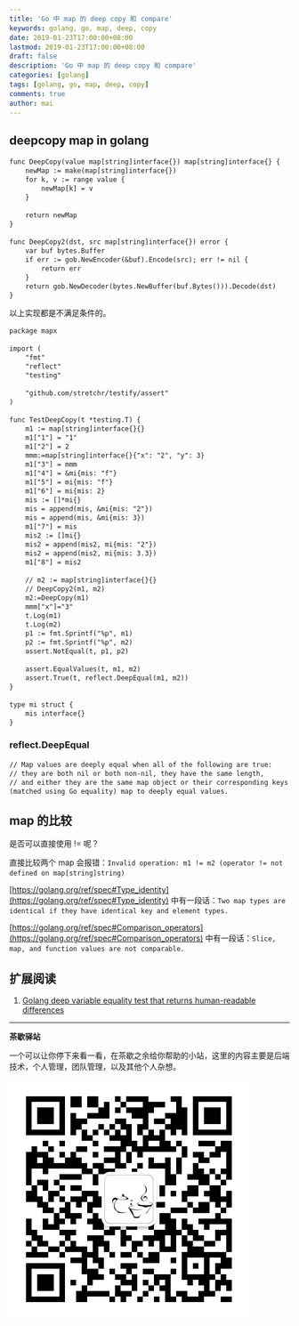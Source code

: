 ```yaml
---
title: 'Go 中 map 的 deep copy 和 compare'
keywords: golang, go, map, deep, copy
date: 2019-01-23T17:00:00+08:00
lastmod: 2019-01-23T17:00:00+08:00
draft: false
description: 'Go 中 map 的 deep copy 和 compare'
categories: [golang]
tags: [golang, go, map, deep, copy]
comments: true
author: mai
---
```


## deepcopy map in golang

```golang
func DeepCopy(value map[string]interface{}) map[string]interface{} {
	newMap := make(map[string]interface{})
	for k, v := range value {
		newMap[k] = v
	}

	return newMap
}

func DeepCopy2(dst, src map[string]interface{}) error {
	var buf bytes.Buffer
	if err := gob.NewEncoder(&buf).Encode(src); err != nil {
		return err
	}
	return gob.NewDecoder(bytes.NewBuffer(buf.Bytes())).Decode(dst)
}
```

以上实现都是不满足条件的。

```golang
package mapx

import (
	"fmt"
	"reflect"
	"testing"

	"github.com/stretchr/testify/assert"
)

func TestDeepCopy(t *testing.T) {
	m1 := map[string]interface{}{}
	m1["1"] = "1"
	m1["2"] = 2
	mmm:=map[string]interface{}{"x": "2", "y": 3}
	m1["3"] = mmm
	m1["4"] = &mi{mis: "f"}
	m1["5"] = mi{mis: "f"}
	m1["6"] = mi{mis: 2}
	mis := []*mi{}
	mis = append(mis, &mi{mis: "2"})
	mis = append(mis, &mi{mis: 3})
	m1["7"] = mis
	mis2 := []mi{}
	mis2 = append(mis2, mi{mis: "2"})
	mis2 = append(mis2, mi{mis: 3.3})
	m1["8"] = mis2

	// m2 := map[string]interface{}{}
	// DeepCopy2(m1, m2)
	m2:=DeepCopy(m1)
	mmm["x"]="3"
	t.Log(m1)
	t.Log(m2)
	p1 := fmt.Sprintf("%p", m1)
	p2 := fmt.Sprintf("%p", m2)
	assert.NotEqual(t, p1, p2)

	assert.EqualValues(t, m1, m2)
	assert.True(t, reflect.DeepEqual(m1, m2))
}

type mi struct {
	mis interface{}
}
```

### reflect.DeepEqual

```golang
// Map values are deeply equal when all of the following are true:
// they are both nil or both non-nil, they have the same length,
// and either they are the same map object or their corresponding keys  (matched using Go equality) map to deeply equal values.
```

## map 的比较

是否可以直接使用 != 呢？

直接比较两个 map 会报错：`Invalid operation: m1 != m2 (operator != not defined on map[string]string)`

[https://golang.org/ref/spec#Type_identity](https://golang.org/ref/spec#Type_identity) 中有一段话：`Two map types are identical if they have identical key and element types.`

[https://golang.org/ref/spec#Comparison_operators](https://golang.org/ref/spec#Comparison_operators) 中有一段话：`Slice, map, and function values are not comparable.`

## 扩展阅读

1. [Golang deep variable equality test that returns human-readable differences](https://github.com/go-test/deep.git)

----

**茶歇驿站**

一个可以让你停下来看一看，在茶歇之余给你帮助的小站，这里的内容主要是后端技术，个人管理，团队管理，以及其他个人杂想。

![茶歇驿站二维码](https://raw.githubusercontent.com/yangwenmai/maiyang.me/master/blog/tech_tea.jpg)
